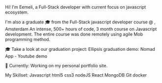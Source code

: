 Hi! I'm Eemeli, a Full-Stack developer with current focus on javascript ecosystem.

I'm also a graduate 🎓 from the Full-Stack javascript developer course @ </Salt>, Amsterdam
An intense, 500+ hours of code, 3 month course on Javascript development. The entire course was done remotely using agile Mob programming method.

🎓 Take a look at our graduation project:
</Salt> Ellipsis graduation demo: Nomad App - Youtube demo

🔭 Currently: Working on my personal portfolio site.

My Skillset:
Javascript html5 css3 nodeJS React MongoDB Git docker
